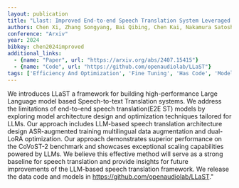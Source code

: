 ```yaml
---
layout: publication
title: "Llast: Improved End-to-end Speech Translation System Leveraged By Large Language Models"
authors: Chen Xi, Zhang Songyang, Bai Qibing, Chen Kai, Nakamura Satoshi
conference: "Arxiv"
year: 2024
bibkey: chen2024improved
additional_links:
  - {name: "Paper", url: "https://arxiv.org/abs/2407.15415"}
  - {name: "Code", url: "https://github.com/openaudiolab/LLaST"}
tags: ['Efficiency And Optimization', 'Fine Tuning', 'Has Code', 'Model Architecture', 'RAG', 'Tools', 'Training Techniques']
---
```

We introduces LLaST a framework for building high-performance Large Language model based Speech-to-text Translation systems. We address the limitations of end-to-end speech translation(E2E ST) models by exploring model architecture design and optimization techniques tailored for LLMs. Our approach includes LLM-based speech translation architecture design ASR-augmented training multilingual data augmentation and dual-LoRA optimization. Our approach demonstrates superior performance on the CoVoST-2 benchmark and showcases exceptional scaling capabilities powered by LLMs. We believe this effective method will serve as a strong baseline for speech translation and provide insights for future improvements of the LLM-based speech translation framework. We release the data code and models in https://github.com/openaudiolab/LLaST."
